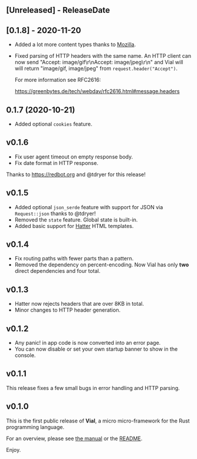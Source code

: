 <!-- next-header -->

## [Unreleased] - ReleaseDate

## [0.1.8] - 2020-11-20

- Added a lot more content types thanks to [Mozilla][moz mime types].
- Fixed parsing of HTTP headers with the same name. An HTTP client can
  now send "Accept: image/gif\r\nAccept: image/jpeg\r\n" and Vial will
  will return "image/gif, image/jpeg" from `request.header("Accept")`.

  For more information see RFC2616:

  https://greenbytes.de/tech/webdav/rfc2616.html#message.headers

[moz mime types]: https://developer.mozilla.org/en-US/docs/Web/HTTP/Basics_of_HTTP/MIME_types/Common_types

## 0.1.7 (2020-10-21)

- Added optional `cookies` feature.

## v0.1.6

- Fix user agent timeout on empty response body.
- Fix date format in HTTP response.

Thanks to https://redbot.org and @tdryer for this release!

## v0.1.5

- Added optional `json_serde` feature with support for
  JSON via `Request::json` thanks to @tdryer!
- Removed the `state` feature. Global state is built-in.
- Added basic support for [Hatter](https://github.com/xvxx/hatter)
  HTML templates.

## v0.1.4

- Fix routing paths with fewer parts than a pattern.
- Removed the dependency on percent-encoding. Now Vial
  has only **two** direct dependencies and four total.

## v0.1.3

- Hatter now rejects headers that are over 8KB in total.
- Minor changes to HTTP header generation.

## v0.1.2

- Any panic! in app code is now converted into an error page.
- You can now disable or set your own startup banner to show
  in the console.

## v0.1.1

This release fixes a few small bugs in error handling and HTTP
parsing.

## v0.1.0

This is the first public release of **Vial**, a micro micro-framework
for the Rust programming language.

For an overview, please see [the manual][manual] or the [README][readme].

Enjoy.

[manual]: https://vial.rs
[readme]: https://github.com/xvxx/vial#readme
